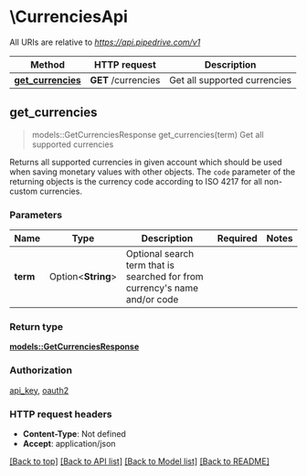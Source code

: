 # \CurrenciesApi

All URIs are relative to *https://api.pipedrive.com/v1*

Method | HTTP request | Description
------------- | ------------- | -------------
[**get_currencies**](CurrenciesApi.md#get_currencies) | **GET** /currencies | Get all supported currencies



## get_currencies

> models::GetCurrenciesResponse get_currencies(term)
Get all supported currencies

Returns all supported currencies in given account which should be used when saving monetary values with other objects. The `code` parameter of the returning objects is the currency code according to ISO 4217 for all non-custom currencies.

### Parameters


Name | Type | Description  | Required | Notes
------------- | ------------- | ------------- | ------------- | -------------
**term** | Option<**String**> | Optional search term that is searched for from currency's name and/or code |  |

### Return type

[**models::GetCurrenciesResponse**](GetCurrenciesResponse.md)

### Authorization

[api_key](../README.md#api_key), [oauth2](../README.md#oauth2)

### HTTP request headers

- **Content-Type**: Not defined
- **Accept**: application/json

[[Back to top]](#) [[Back to API list]](../README.md#documentation-for-api-endpoints) [[Back to Model list]](../README.md#documentation-for-models) [[Back to README]](../README.md)

